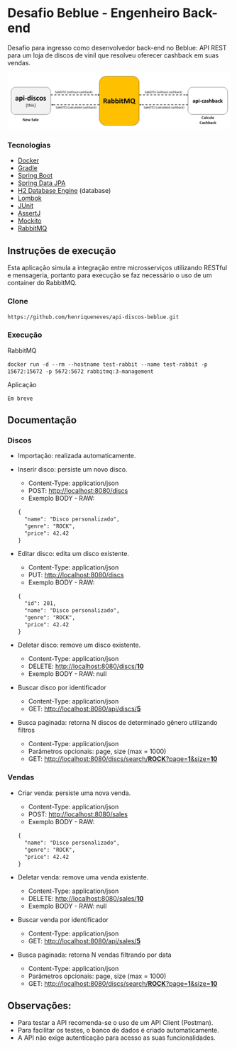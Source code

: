 # Desafio Beblue - Engenheiro Back-end

Desafio para ingresso como desenvolvedor back-end no Beblue: API REST para um loja de discos de vinil que resolveu oferecer cashback em suas vendas.

![image](src/main/resources/static/images/integration-image.png)

### Tecnologias
- [Docker](https://www.docker.com/)
- [Gradle](https://gradle.org/)
- [Spring Boot](https://spring.io/projects/spring-boot)
- [Spring Data JPA](https://spring.io/projects/spring-data-jpa)
- [H2 Database Engine](https://www.h2database.com/) (database)
- [Lombok](https://projectlombok.org/)
- [JUnit](https://junit.org/junit5/)
- [AssertJ](https://joel-costigliola.github.io/assertj/)
- [Mockito](https://site.mockito.org/)
- [RabbitMQ](https://www.rabbitmq.com/)

## Instruções de execução

Esta aplicação simula a integração entre microsserviços utilizando RESTful e mensageria, 
portanto para execução se faz necessário o uso de um container do RabbitMQ.

### Clone
```https://github.com/henriqueneves/api-discos-beblue.git```

### Execução

RabbitMQ

```
docker run -d --rm --hostname test-rabbit --name test-rabbit -p 15672:15672 -p 5672:5672 rabbitmq:3-management
```

Aplicação

```
Em breve
```

## Documentação

### Discos
* Importação: realizada automaticamente.

* Inserir disco: persiste um novo disco.
  * Content-Type: application/json
  * POST: [http://localhost:8080/discs](http://localhost:8080/discs)
  * Exemplo BODY - RAW:
  ```
  {
    "name": "Disco personalizado",
    "genre": "ROCK",
    "price": 42.42
  }
  ```
  
* Editar disco: edita um disco existente.
  * Content-Type: application/json
  * PUT: [http://localhost:8080/discs](http://localhost:8080/discs)
  * Exemplo BODY - RAW:
  ```
  {
    "id": 201,
    "name": "Disco personalizado",
    "genre": "ROCK",
    "price": 42.42
  }
  ```
  
* Deletar disco: remove um disco existente.
  * Content-Type: application/json
  * DELETE: [http://localhost:8080/discs/**10**](http://localhost:8080/discs/10)
  * Exemplo BODY - RAW: null
  
* Buscar disco por identificador
   * Content-Type: application/json
   * GET: [http://localhost:8080/api/discs/**5**](http://localhost:8080/discs/5)


* Busca paginada: retorna N discos de determinado gênero utilizando filtros
  * Content-Type: application/json
  * Parâmetros opcionais: page, size (max = 1000)
  * GET: [http://localhost:8080/discs/search/**ROCK**?page=**1**&size=**10**](http://localhost:8080/discs/search/ROCK?page=1&size=10)

### Vendas

* Criar venda: persiste uma nova venda.
  * Content-Type: application/json
  * POST: [http://localhost:8080/sales](http://localhost:8080/sales)
  * Exemplo BODY - RAW:
  ```
  {
    "name": "Disco personalizado",
    "genre": "ROCK",
    "price": 42.42
  }
  ```
  
* Deletar venda: remove uma venda existente.
  * Content-Type: application/json
  * DELETE: [http://localhost:8080/sales/**10**](http://localhost:8080/sales/10)
  * Exemplo BODY - RAW: null
  
* Buscar venda por identificador
   * Content-Type: application/json
   * GET: [http://localhost:8080/api/sales/**5**](http://localhost:8080/sales/5)


* Busca paginada: retorna N vendas filtrando por data
  * Content-Type: application/json
  * Parâmetros opcionais: page, size (max = 1000)
  * GET: [http://localhost:8080/discs/search/**ROCK**?page=**1**&size=**10**](http://localhost:8080/discs/search/ROCK?page=1&size=10)


## Observações:

* Para testar a API recomenda-se o uso de um API Client (Postman).
* Para facilitar os testes, o banco de dados é criado automaticamente.
* A API não exige autenticação para acesso as suas funcionalidades.
